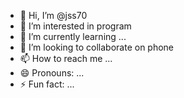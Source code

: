 - 👋 Hi, I’m @jss70
- 👀 I’m interested in program 
- 🌱 I’m currently learning ...
- 💞️ I’m looking to collaborate on phone 
- 📫 How to reach me ...
- 😄 Pronouns: ...
- ⚡ Fun fact: ...

<!---
jss70/jss70 is a ✨ special ✨ repository because its `README.md` (this file) appears on your GitHub profile.
You can click the Preview link to take a look at your changes.
--->
